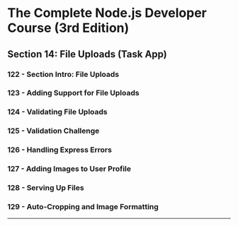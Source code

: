 # The Complete Node.js Developer Course (3rd Edition)

## Section 14: File Uploads (Task App)

### 122 - Section Intro: File Uploads

### 123 - Adding Support for File Uploads

### 124 - Validating File Uploads

### 125 - Validation Challenge

### 126 - Handling Express Errors

### 127 - Adding Images to User Profile

### 128 - Serving Up Files

### 129 - Auto-Cropping and Image Formatting

---
